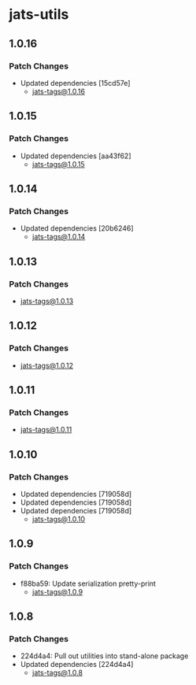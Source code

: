 # jats-utils

## 1.0.16

### Patch Changes

- Updated dependencies [15cd57e]
  - jats-tags@1.0.16

## 1.0.15

### Patch Changes

- Updated dependencies [aa43f62]
  - jats-tags@1.0.15

## 1.0.14

### Patch Changes

- Updated dependencies [20b6246]
  - jats-tags@1.0.14

## 1.0.13

### Patch Changes

- jats-tags@1.0.13

## 1.0.12

### Patch Changes

- jats-tags@1.0.12

## 1.0.11

### Patch Changes

- jats-tags@1.0.11

## 1.0.10

### Patch Changes

- Updated dependencies [719058d]
- Updated dependencies [719058d]
- Updated dependencies [719058d]
  - jats-tags@1.0.10

## 1.0.9

### Patch Changes

- f88ba59: Update serialization pretty-print
  - jats-tags@1.0.9

## 1.0.8

### Patch Changes

- 224d4a4: Pull out utilities into stand-alone package
- Updated dependencies [224d4a4]
  - jats-tags@1.0.8
